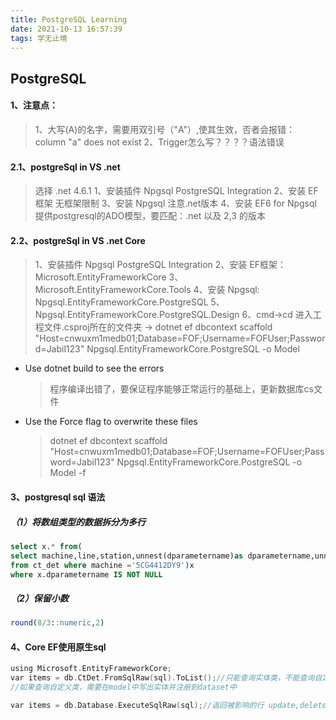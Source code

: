```yaml
---
title: PostgreSQL Learning
date: 2021-10-13 16:57:39
tags: 学无止境
---
```


## PostgreSQL

#### 1、注意点：
> 1、大写(A)的名字，需要用双引号（"A"）,使其生效，否者会报错： column "a" does not exist 
2、Trigger怎么写？？？？语法错误

#### 2.1、postgreSql in VS .net
> 选择 .net 4.6.1
1、安装插件 Npgsql PostgreSQL Integration
2、安装 EF框架 无框架限制
3、安装 Npgsql 注意.net版本
4、安装 EF6 for Npgsql 提供postgresql的ADO模型，要匹配：.net 以及 2,3 的版本


#### 2.2、postgreSql in VS .net Core
>1、安装插件 Npgsql PostgreSQL Integration
2、安装 EF框架：Microsoft.EntityFrameworkCore
3、Microsoft.EntityFrameworkCore.Tools
4、安装 Npgsql: Npgsql.EntityFrameworkCore.PostgreSQL
5、Npgsql.EntityFrameworkCore.PostgreSQL.Design
6、cmd->cd 进入工程文件.csproj所在的文件夹 -> 
dotnet ef dbcontext scaffold "Host=cnwuxm1medb01;Database=FOF;Username=FOFUser;Password=Jabil123" Npgsql.EntityFrameworkCore.PostgreSQL -o Model

- Use dotnet build to see the errors
    >程序编译出错了，要保证程序能够正常运行的基础上，更新数据库cs文件
- Use the Force flag to overwrite these files
    >dotnet ef dbcontext scaffold "Host=cnwuxm1medb01;Database=FOF;Username=FOFUser;Password=Jabil123" Npgsql.EntityFrameworkCore.PostgreSQL -o Model -f

#### 3、postgresql sql 语法
##### （1）将数组类型的数据拆分为多行
```sql
select x.* from(
select machine,line,station,unnest(dparametername)as dparametername,unnest(dparametervalue)as dparametervalue 
from ct_det where machine ='5CG4412DY9')x
where x.dparametername IS NOT NULL
```
##### （2）保留小数
```sql
round(8/3::numeric,2)
```

#### 4、Core EF使用原生sql

```C
using Microsoft.EntityFrameworkCore;
var items = db.CtDet.FromSqlRaw(sql).ToList();//只能查询实体类，不能查询自定义类 select
//如果查询自定义类，需要在model中写出实体并注册到dataset中

var items = db.Database.ExecuteSqlRaw(sql);//返回被影响的行 update,delete,insert
```
